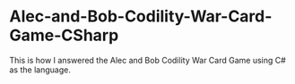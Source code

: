 # Alec-and-Bob-Codility-War-Card-Game-CSharp
This is how I answered the Alec and Bob Codility War Card Game using C# as the language.
